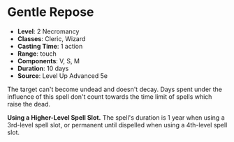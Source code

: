 # Gentle Repose

- **Level**: 2 Necromancy
- **Classes**: Cleric, Wizard
- **Casting Time**: 1 action
- **Range**: touch
- **Components**: V, S, M
- **Duration**: 10 days
- **Source**: Level Up Advanced 5e

The target can't become undead and doesn't decay. Days spent under the influence of this spell don't count towards the time limit of spells which raise the dead.

**Using a Higher-Level Spell Slot.** The spell's duration is 1 year when using a 3rd-level spell slot, or permanent until dispelled when using a 4th-level spell slot.
